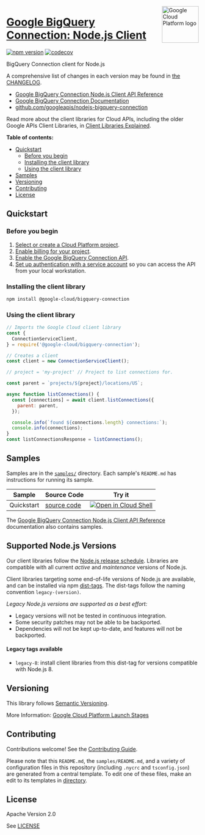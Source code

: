 [//]: # "This README.md file is auto-generated, all changes to this file will be lost."
[//]: # "To regenerate it, use `python -m synthtool`."
<img src="https://avatars2.githubusercontent.com/u/2810941?v=3&s=96" alt="Google Cloud Platform logo" title="Google Cloud Platform" align="right" height="96" width="96"/>

# [Google BigQuery Connection: Node.js Client](https://github.com/googleapis/nodejs-bigquery-connection)


[![npm version](https://img.shields.io/npm/v/@google-cloud/bigquery-connection.svg)](https://www.npmjs.org/package/@google-cloud/bigquery-connection)
[![codecov](https://img.shields.io/codecov/c/github/googleapis/nodejs-bigquery-connection/main.svg?style=flat)](https://codecov.io/gh/googleapis/nodejs-bigquery-connection)




BigQuery Connection client for Node.js


A comprehensive list of changes in each version may be found in
[the CHANGELOG](https://github.com/googleapis/nodejs-bigquery-connection/blob/main/CHANGELOG.md).

* [Google BigQuery Connection Node.js Client API Reference][client-docs]
* [Google BigQuery Connection Documentation][product-docs]
* [github.com/googleapis/nodejs-bigquery-connection](https://github.com/googleapis/nodejs-bigquery-connection)

Read more about the client libraries for Cloud APIs, including the older
Google APIs Client Libraries, in [Client Libraries Explained][explained].

[explained]: https://cloud.google.com/apis/docs/client-libraries-explained

**Table of contents:**


* [Quickstart](#quickstart)
  * [Before you begin](#before-you-begin)
  * [Installing the client library](#installing-the-client-library)
  * [Using the client library](#using-the-client-library)
* [Samples](#samples)
* [Versioning](#versioning)
* [Contributing](#contributing)
* [License](#license)

## Quickstart

### Before you begin

1.  [Select or create a Cloud Platform project][projects].
1.  [Enable billing for your project][billing].
1.  [Enable the Google BigQuery Connection API][enable_api].
1.  [Set up authentication with a service account][auth] so you can access the
    API from your local workstation.

### Installing the client library

```bash
npm install @google-cloud/bigquery-connection
```


### Using the client library

```javascript
// Imports the Google Cloud client library
const {
  ConnectionServiceClient,
} = require('@google-cloud/bigquery-connection');

// Creates a client
const client = new ConnectionServiceClient();

// project = 'my-project' // Project to list connections for.

const parent = `projects/${project}/locations/US`;

async function listConnections() {
  const [connections] = await client.listConnections({
    parent: parent,
  });

  console.info(`found ${connections.length} connections:`);
  console.info(connections);
}
const listConnectionsResponse = listConnections();

```



## Samples

Samples are in the [`samples/`](https://github.com/googleapis/nodejs-bigquery-connection/tree/main/samples) directory. Each sample's `README.md` has instructions for running its sample.

| Sample                      | Source Code                       | Try it |
| --------------------------- | --------------------------------- | ------ |
| Quickstart | [source code](https://github.com/googleapis/nodejs-bigquery-connection/blob/main/samples/quickstart.js) | [![Open in Cloud Shell][shell_img]](https://console.cloud.google.com/cloudshell/open?git_repo=https://github.com/googleapis/nodejs-bigquery-connection&page=editor&open_in_editor=samples/quickstart.js,samples/README.md) |



The [Google BigQuery Connection Node.js Client API Reference][client-docs] documentation
also contains samples.

## Supported Node.js Versions

Our client libraries follow the [Node.js release schedule](https://nodejs.org/en/about/releases/).
Libraries are compatible with all current _active_ and _maintenance_ versions of
Node.js.

Client libraries targeting some end-of-life versions of Node.js are available, and
can be installed via npm [dist-tags](https://docs.npmjs.com/cli/dist-tag).
The dist-tags follow the naming convention `legacy-(version)`.

_Legacy Node.js versions are supported as a best effort:_

* Legacy versions will not be tested in continuous integration.
* Some security patches may not be able to be backported.
* Dependencies will not be kept up-to-date, and features will not be backported.

#### Legacy tags available

* `legacy-8`: install client libraries from this dist-tag for versions
  compatible with Node.js 8.

## Versioning

This library follows [Semantic Versioning](http://semver.org/).








More Information: [Google Cloud Platform Launch Stages][launch_stages]

[launch_stages]: https://cloud.google.com/terms/launch-stages

## Contributing

Contributions welcome! See the [Contributing Guide](https://github.com/googleapis/nodejs-bigquery-connection/blob/main/CONTRIBUTING.md).

Please note that this `README.md`, the `samples/README.md`,
and a variety of configuration files in this repository (including `.nycrc` and `tsconfig.json`)
are generated from a central template. To edit one of these files, make an edit
to its templates in
[directory](https://github.com/googleapis/synthtool).

## License

Apache Version 2.0

See [LICENSE](https://github.com/googleapis/nodejs-bigquery-connection/blob/main/LICENSE)

[client-docs]: https://cloud.google.com/nodejs/docs/reference/bigquery-connection/latest
[product-docs]: https://cloud.google.com/bigquery/docs/reference/bigqueryconnection
[shell_img]: https://gstatic.com/cloudssh/images/open-btn.png
[projects]: https://console.cloud.google.com/project
[billing]: https://support.google.com/cloud/answer/6293499#enable-billing
[enable_api]: https://console.cloud.google.com/flows/enableapi?apiid=bigqueryconnection.googleapis.com
[auth]: https://cloud.google.com/docs/authentication/getting-started
